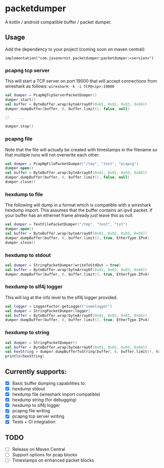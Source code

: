 # packetdumper
A kotlin / android compatible buffer / packet dumper.

## Usage
Add the dependency to your project (coming soon on maven central):
```
implementation("com.jasonernst.packetdumper:packetdumper:<version>")
```

### pcapng tcp server
This will start a TCP server on port 19000 that will accept connections from wireshark as follows:
`wireshark -k -i TCP@<ip>:19000`

```kotlin
val dumper = PcapNgTcpServerPacketDumper()
dumper.start()
val buffer = ByteBuffer.wrap(byteArrayOf(0x01, 0x02, 0x03, 0x04))
dumper.dumpBuffer(buffer, 0, buffer.limit(), false, null)

//    ...

dumper.stop()
```

### pcapng file
Note that the file will actually be created with timestamps in the filename so that multiple runs
will not overwrite each other.
```kotlin
val dumper = PcapNgFilePacketDumper("/tmp", "test", "pcapng")
dumper.open()
val buffer = ByteBuffer.wrap(byteArrayOf(0x01, 0x02, 0x03, 0x04))
dumper.dumpBuffer(buffer, 0, buffer.limit(), false, null)
dumper.close()
```

### hexdump to file
The following will dump in a format which is compatible with a wireshark hexdump import.
This assumes that the buffer contains an ipv4 packet. If your buffer has an ethernet frame already
just leave this as null. 
```kotlin
val dumper = TextFilePacketDumper("/tmp", "test", "txt")
dumper.open()
val buffer = ByteBuffer.wrap(byteArrayOf(0x01, 0x02, 0x03, 0x04))
dumper.dumpBuffer(buffer, 0, buffer.limit(), true, EtherType.IPv4)
dumper.close()
```

### hexdump to stdout
```kotlin
val dumper = StringPacketDumper(writeToStdOut = true)
val buffer = ByteBuffer.wrap(byteArrayOf(0x01, 0x02, 0x03, 0x04))
dumper.dumpBuffer(buffer, 0, buffer.limit(), true, EtherType.IPv4)
```

### hexdump to slf4j logger
This will log at the info level to the slf4j logger provided.
```kotlin
val logger = LoggerFactor.getLogger("somelogger")
val dumper = StringPacketDumper(logger)
val buffer = ByteBuffer.wrap(byteArrayOf(0x01, 0x02, 0x03, 0x04))
dumper.dumpBuffer(buffer, 0, buffer.limit(), true, EtherType.IPv4)
```

### hexdump to string
```kotlin
val dumper = StringPacketDumper()
val buffer = ByteBuffer.wrap(byteArrayOf(0x01, 0x02, 0x03, 0x04))
val hexString = dumper.dumpBufferToString(buffer, 0, buffer.limit(), true, EtherType.IPv4)
println(hexString)
```

## Currently supports:
- [x] Basic buffer dumping capabilities to:
-   [x] hexdump stdout
-   [x] hexdump file (wireshark import compatible)
-   [x] hexdump string (for debugging)
-   [x] hexdump to slf4j logger
-   [x] pcapng file writing
-   [x] pcapng tcp server writing 
- [x] Tests + CI integration

## TODO
- [ ] Release on Maven Central
- [ ] Support options for pcap blocks
- [ ] Timestamps on enhanced packet blocks